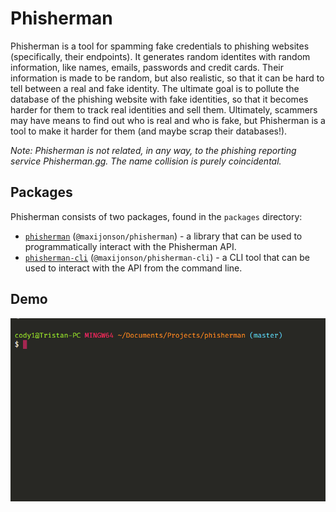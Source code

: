 # Phisherman

Phisherman is a tool for spamming fake credentials to phishing websites (specifically, their endpoints). It generates random identites with random information, like names, emails, passwords and credit cards. Their information is made to be random, but also realistic, so that it can be hard to tell between a real and fake identity. The ultimate goal is to pollute the database of the phishing website with fake identities, so that it becomes harder for them to track real identities and sell them. Ultimately, scammers may have means to find out who is real and who is fake, but Phisherman is a tool to make it harder for them (and maybe scrap their databases!).

*Note: Phisherman is not related, in any way, to the phishing reporting service Phisherman.gg. The name collision is purely coincidental.*

## Packages

Phisherman consists of two packages, found in the `packages` directory: 
- [`phisherman`](packages/lib) (`@maxijonson/phisherman`) - a library that can be used to programmatically interact with the Phisherman API.
- [`phisherman-cli`](packages/cli) (`@maxijonson/phisherman-cli`) - a CLI tool that can be used to interact with the API from the command line.

## Demo

<!-- Insert demo.gif -->
![Demo](demo.gif)
